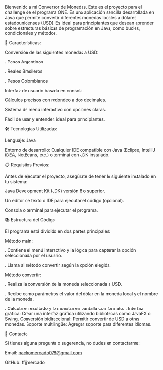 Bienvenido a mi Conversor de Monedas. Este es el proyecto para el challenge de el programa ONE. Es una aplicación sencilla desarrollada en Java que permite convertir diferentes monedas locales a dólares estadounidenses (USD). Es ideal para principiantes que desean aprender sobre estructuras básicas de programación en Java, como bucles, condicionales y métodos.

🚀 Características:

Conversión de las siguientes monedas a USD:

. Pesos Argentinos

. Reales Brasileros

. Pesos Colombianos

Interfaz de usuario basada en consola.

Cálculos precisos con redondeo a dos decimales.

Sistema de menú interactivo con opciones claras.

Fácil de usar y entender, ideal para principiantes.

🛠️ Tecnologías Utilizadas:

Lenguaje: Java

Entorno de desarrollo: Cualquier IDE compatible con Java (Eclipse, IntelliJ IDEA, NetBeans, etc.) o terminal con JDK instalado.

📋 Requisitos Previos:

Antes de ejecutar el proyecto, asegúrate de tener lo siguiente instalado en tu sistema:

Java Development Kit (JDK) versión 8 o superior.

Un editor de texto o IDE para ejecutar el código (opcional).

Consola o terminal para ejecutar el programa.

📚 Estructura del Código

El programa está dividido en dos partes principales:


Método main:


. Contiene el menú interactivo y la lógica para capturar la opción seleccionada por el usuario.

. Llama al método convertir según la opción elegida.


Método convertir:


. Realiza la conversión de la moneda seleccionada a USD.

. Recibe como parámetros el valor del dólar en la moneda local y el nombre de la moneda.

. Calcula el resultado y lo muestra en pantalla con formato.
.
Interfaz gráfica: Crear una interfaz gráfica utilizando bibliotecas como JavaFX o Swing.
Conversión bidireccional: Permitir convertir de USD a otras monedas.
Soporte multilingüe: Agregar soporte para diferentes idiomas.

💬 Contacto

Si tienes alguna pregunta o sugerencia, no dudes en contactarme:

Email: nachomercado078@gmail.com

GitHub: ffjjmercado

